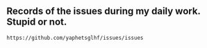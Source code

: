 ## Records of the issues during my daily work. Stupid or not.
```
https://github.com/yaphetsglhf/issues/issues
```
